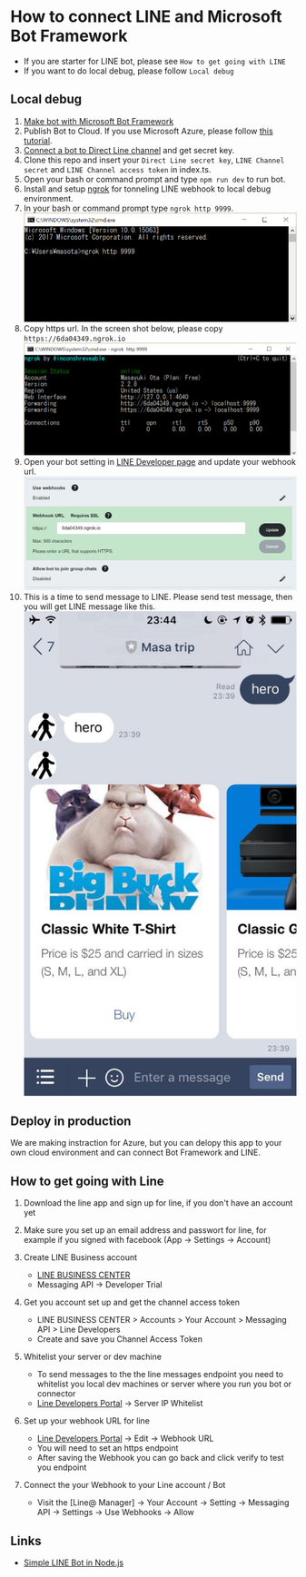 # How to connect LINE and Microsoft Bot Framework
- If you are starter for LINE bot, please see `How to get going with LINE`
- If you want to do local debug, please follow `Local debug`

## Local debug
1. [Make bot with Microsoft Bot Framework](https://docs.microsoft.com/en-us/bot-framework/bot-builder-overview-getstarted)
2. Publish Bot to Cloud. If you use Microsoft Azure, please follow [this tutorial](https://docs.microsoft.com/en-us/bot-framework/deploy-bot-overview).
3. [Connect a bot to Direct Line channel](https://docs.microsoft.com/en-us/bot-framework/channel-connect-directline) and get secret key.
4. Clone this repo and insert your `Direct Line secret key`, `LINE Channel secret` and `LINE Channel access token` in index.ts.
5. Open your bash or command prompt and type `npm run dev` to run bot.
6. Install and setup [ngrok](https://ngrok.com/) for tonneling LINE webhook to local debug environment.
7. In your bash or command prompt type `ngrok http 9999`.
![ngrok](./img/ngrok.PNG)
8. Copy https url. In the screen shot below, please copy `https://6da04349.ngrok.io`
![ngrok run](./img/ngrokrun.PNG)
9. Open your bot setting in [LINE Developer page](https://developers.line.me) and update your webhook url.
![webhook](./img/LINESetting.png)
10. This is a time to send message to LINE. Please send test message, then you will get LINE message like this.
![success](./img/success.jpg)

## Deploy in production
We are making instraction for Azure, but you can delopy this app to your own cloud environment and can connect Bot Framework and LINE.

## How to get going with Line

1. Download the line app and sign up for line, if you don't have an account yet

2. Make sure you set up an email address and passwort for line, for example if you signed with facebook (App -> Settings -> Account)

3. Create LINE Business account
    * [LINE BUSINESS CENTER](https://business.line.me)
    * Messaging API -> Developer Trial

3. Get you account set up and get the channel access token
    * LINE BUSINESS CENTER > Accounts > Your Account > Messaging API > Line Developers
    * Create and save you Channel Access Token

4. Whitelist your server or dev machine
    * To send messages to the the line messages endpoint you need to whitelist you local dev machines or server where you run you bot or connector
    * [Line Developers Portal](https://developers.line.me/ba) -> Server IP Whitelist

5. Set up your webhook URL for line
    * [Line Developers Portal](https://developers.line.me/ba) -> Edit -> Webhook URL
    * You will need to set an https endpoint
    * After saving the Webhook you can go back and click verify to test you endpoint

6. Connect the your Webhook to your Line account / Bot
    * Visit the [Line@ Manager] -> Your Account -> Setting -> Messaging API -> Settings -> Use Webhooks -> Allow 

## Links

* [Simple LINE Bot in Node.js](https://github.com/sakkuru/line-bot-nodejs)